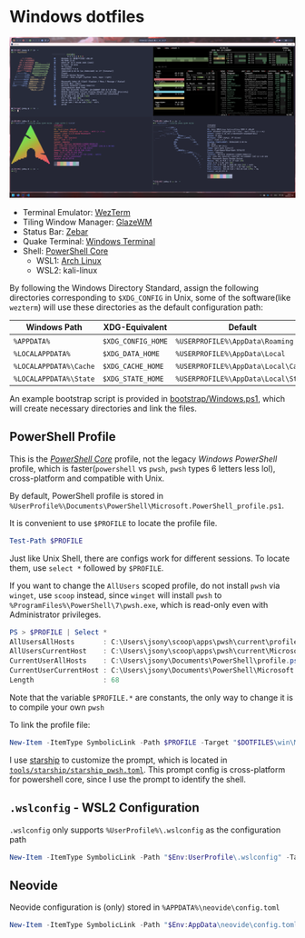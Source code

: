 # Windows dotfiles

![Windows](../../_assets/windows-1.png)

- Terminal Emulator: [WezTerm](../../tools/wezterm/)
- Tiling Window Manager: [GlazeWM](./glzr/glazewm/config.yaml)
- Status Bar: [Zebar](./glzr/zebar/settings.json)
- Quake Terminal: [Windows Terminal](./WindowsTerminal.json)
- Shell: [PowerShell Core](../../tools/powershell/readme.md)
  - WSL1: [Arch Linux](https://github.com/yuk7/ArchWSL)
  - WSL2: kali-linux

By following the Windows Directory Standard, assign the following directories corresponding to `$XDG_CONFIG` in Unix, some of the software(like `wezterm`) will use these directories as the default configuration path:

| Windows Path | XDG-Equivalent | Default |
|------------|----------|----------|
| `%APPDATA%` | `$XDG_CONFIG_HOME` | `%USERPROFILE%\AppData\Roaming` |
| `%LOCALAPPDATA%` | `$XDG_DATA_HOME` | `%USERPROFILE%\AppData\Local` |
| `%LOCALAPPDATA%\Cache` | `$XDG_CACHE_HOME` | `%USERPROFILE%\AppData\Local\Cache` |
| `%LOCALAPPDATA%\State` | `$XDG_STATE_HOME` | `%USERPROFILE%\AppData\Local\State` |

An example bootstrap script is provided in [bootstrap/Windows.ps1](../../bootstrap/Windows.ps1), which will create necessary directories and link the files.

## PowerShell Profile

This is the *[PowerShell Core](https://github.com/PowerShell/PowerShell)* profile, not the legacy *Windows PowerShell* profile, which is faster(`powershell` vs `pwsh`, `pwsh` types 6 letters less lol), cross-platform and compatible with Unix.

By default, PowerShell profile is stored in `%UserProfile%\Documents\PowerShell\Microsoft.PowerShell_profile.ps1`.

It is convenient to use `$PROFILE` to locate the profile file.

```powershell
Test-Path $PROFILE
```

Just like Unix Shell, there are configs work for different sessions. To locate them, use `select *` followed by `$PROFILE`.

If you want to change the `AllUsers` scoped profile, do not install `pwsh` via `winget`, use `scoop` instead, since `winget` will install `pwsh` to `%ProgramFiles%\PowerShell\7\pwsh.exe`, which is read-only even with Administrator privileges.

```powershell
PS > $PROFILE | Select *
AllUsersAllHosts       : C:\Users\jsony\scoop\apps\pwsh\current\profile.ps1
AllUsersCurrentHost    : C:\Users\jsony\scoop\apps\pwsh\current\Microsoft.PowerShell_profile.ps1
CurrentUserAllHosts    : C:\Users\jsony\Documents\PowerShell\profile.ps1
CurrentUserCurrentHost : C:\Users\jsony\Documents\PowerShell\Microsoft.PowerShell_profile.ps1
Length                 : 68
```

Note that the variable `$PROFILE.*` are constants, the only way to change it is to compile your own `pwsh`

To link the profile file:

```powershell
New-Item -ItemType SymbolicLink -Path $PROFILE -Target "$DOTFILES\win\Microsoft.PowerShell_profile.ps1" -Force
```

I use [starship](https://starship.rs/) to customize the prompt, which is located in [`tools/starship/starship_pwsh.toml`](../../tools/starship/starship_pwsh.toml). This prompt config is cross-platform for powershell core, since I use the prompt to identify the shell.

## `.wslconfig` - WSL2 Configuration

`.wslconfig` only supports `%UserProfile%\.wslconfig` as the configuration path

```powershell
New-Item -ItemType SymbolicLink -Path "$Env:UserProfile\.wslconfig" -Target "$DOTFILES\win\.wslconfig" -Force
```
<!--
## Windows Terminal

Use Hard Link to sync Windows Terminal Settings since it doesn't support symlink.

```powershell
New-Item -ItemType HardLink -Path "$Env:LocalAppData\Packages\Microsoft.WindowsTerminal_8wekyb3d8bbwe\LocalState\settings.json" -Target "$DOTFILES\win\WindowsTerminal.json" -Force
```
-->

## Neovide

Neovide configuration is (only) stored in `%APPDATA%\neovide\config.toml`

```powershell
New-Item -ItemType SymbolicLink -Path "$Env:AppData\neovide\config.toml" -Target "$DOTFILES\win\neovide.toml" -Force
```